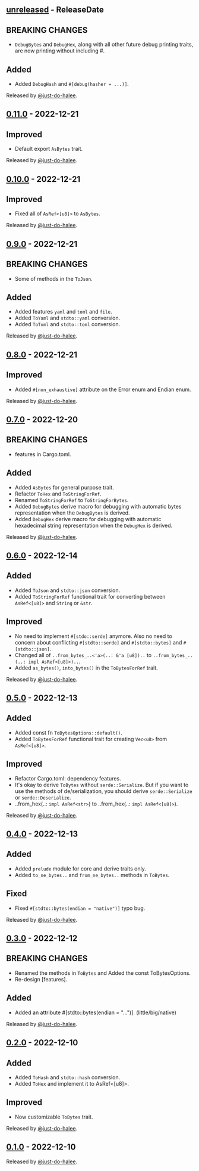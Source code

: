 <!-- next-header -->

## [unreleased] - ReleaseDate

## BREAKING CHANGES

- `DebugBytes` and `DebugHex`, along with all other future debug printing traits, are now printing without including #.

## Added

- Added `DebugHash` and `#[debug(hasher = ...)]`.

Released by [@just-do-halee](https://github.com/just-do-halee).

## [0.11.0] - 2022-12-21

## Improved

- Default export `AsBytes` trait.

Released by [@just-do-halee](https://github.com/just-do-halee).

## [0.10.0] - 2022-12-21

## Improved

- Fixed all of `AsRef<[u8]>` to `AsBytes`.

Released by [@just-do-halee](https://github.com/just-do-halee).

## [0.9.0] - 2022-12-21

## BREAKING CHANGES

- Some of methods in the `ToJson`.

## Added

- Added features `yaml` and `toml` and `file`.
- Added `ToYaml` and `stdto::yaml` conversion.
- Added `ToToml` and `stdto::toml` conversion.

Released by [@just-do-halee](https://github.com/just-do-halee).

## [0.8.0] - 2022-12-21

## Improved

- Added `#[non_exhaustive]` attribute on the Error enum and Endian enum.

Released by [@just-do-halee](https://github.com/just-do-halee).

## [0.7.0] - 2022-12-20

## BREAKING CHANGES

- features in Cargo.toml.

## Added

- Added `AsBytes` for general purpose trait.
- Refactor `ToHex` and `ToStringForRef`.
- Renamed `ToStringForRef` to `ToStringForBytes`.
- Added `DebugBytes` derive macro for debugging with automatic bytes representation when the `DebugBytes` is derived.
- Added `DebugHex` derive macro for debugging with automatic hexadecimal string representation when the `DebugHex` is derived.

Released by [@just-do-halee](https://github.com/just-do-halee).

## [0.6.0] - 2022-12-14

## Added

- Added `ToJson` and `stdto::json` conversion.
- Added `ToStringForRef` functional trait for converting between `AsRef<[u8]>` and `String` or `&str`.

## Improved

- No need to implement `#[stdo::serde]` anymore. Also no need to concern about conflicting `#[stdto::serde]` and `#[stdto::bytes]` and `#[stdto::json]`.
- Changed all of `..from_bytes_..<'a>(..: &'a [u8])..` to `..from_bytes_..(..: impl AsRef<[u8]>)..`.
- Added `as_bytes()`, `into_bytes()` in the `ToBytesForRef` trait.

Released by [@just-do-halee](https://github.com/just-do-halee).

## [0.5.0] - 2022-12-13

## Added

- Added const fn `ToBytesOptions::default()`.
- Added `ToBytesForRef` functional trait for creating `Vec<u8>` from `AsRef<[u8]>`.

## Improved

- Refactor Cargo.toml: dependency features.
- It's okay to derive `ToBytes` without `serde::Serialize`. But if you want to use the methods of de/serialization, you should derive `serde::Serialize` or `serde::Deserialize`.
- ..from_hex(..:  `impl AsRef<str>`) to ..from_hex(..: `impl AsRef<[u8]>`).

Released by [@just-do-halee](https://github.com/just-do-halee).

## [0.4.0] - 2022-12-13

## Added

- Added `prelude` module for core and derive traits only.
- Added `to_ne_bytes..` and `from_ne_bytes..` methods in `ToBytes`.

## Fixed

- Fixed `#[stdto::bytes(endian = "native")]` typo bug.

Released by [@just-do-halee](https://github.com/just-do-halee).

## [0.3.0] - 2022-12-12

## BREAKING CHANGES

- Renamed the methods in `ToBytes` and Added the const ToBytesOptions.
- Re-design [features].

## Added

- Added an attribute #[stdto::bytes(endian = "...")]. (little/big/native)

Released by [@just-do-halee](https://github.com/just-do-halee).

## [0.2.0] - 2022-12-10

## Added

- Added `ToHash` and `stdto::hash` conversion.
- Added `ToHex` and implement it to AsRef<[u8]>.

## Improved

- Now customizable `ToBytes` trait.

Released by [@just-do-halee](https://github.com/just-do-halee).

## [0.1.0] - 2022-12-10

Released by [@just-do-halee](https://github.com/just-do-halee).

<!-- next-url -->

[unreleased]: https://github.com/just-do-halee/stdto/compare/stdto_core-v0.11.0...HEAD

[0.11.0]: https://github.com/just-do-halee/stdto/compare/stdto_core-v0.10.0...stdto_core-v0.11.0

[0.10.0]: https://github.com/just-do-halee/stdto/compare/stdto_core-v0.9.0...stdto_core-v0.10.0

[0.9.0]: https://github.com/just-do-halee/stdto/compare/stdto_core-v0.8.0...stdto_core-v0.9.0

[0.8.0]: https://github.com/just-do-halee/stdto/compare/stdto_core-v0.7.0...stdto_core-v0.8.0

[0.7.0]: https://github.com/just-do-halee/stdto/compare/stdto_core-v0.6.0...stdto_core-v0.7.0

[0.6.0]: https://github.com/just-do-halee/stdto/compare/stdto_core-v0.5.0...stdto_core-v0.6.0

[0.5.0]: https://github.com/just-do-halee/stdto/compare/v0.4.0...stdto_core-v0.5.0

[0.4.0]: https://github.com/just-do-halee/stdto/compare/v0.3.0...v0.4.0

[0.3.0]: https://github.com/just-do-halee/stdto/compare/v0.2.0...v0.3.0

[0.2.0]: https://github.com/just-do-halee/stdto/compare/v0.1.0...v0.2.0

[0.1.0]: https://github.com/just-do-halee/stdto/compare/v0.1.0...v0.1.0
